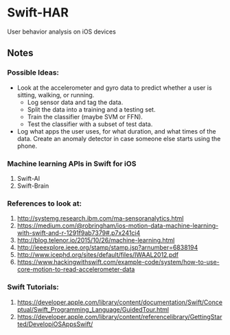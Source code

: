 # Swift-HAR

User behavior analysis on iOS devices

## Notes

### Possible Ideas:
* Look at the accelerometer and gyro data to predict whether a user is sitting, walking, or running.
  * Log sensor data and tag the data.
  * Split the data into a training and a testing set. 
  * Train the classifier (maybe SVM or FFN).
  * Test the classifier with a subset of test data.
* Log what apps the user uses, for what duration, and what times of the data. Create an anomaly detector in case someone else starts using the phone.

### Machine learning APIs in Swift for iOS
1. Swift-AI
2. Swift-Brain

### References to look at:
1. http://systemg.research.ibm.com/ma-sensoranalytics.html
2. https://medium.com/@robringham/ios-motion-data-machine-learning-with-swift-and-r-1291f9ab7379#.p7x241ci4
3. http://blog.telenor.io/2015/10/26/machine-learning.html
4. http://ieeexplore.ieee.org/stamp/stamp.jsp?arnumber=6838194
5. http://www.icephd.org/sites/default/files/IWAAL2012.pdf
6. https://www.hackingwithswift.com/example-code/system/how-to-use-core-motion-to-read-accelerometer-data

### Swift Tutorials:
1. https://developer.apple.com/library/content/documentation/Swift/Conceptual/Swift_Programming_Language/GuidedTour.html
2. https://developer.apple.com/library/content/referencelibrary/GettingStarted/DevelopiOSAppsSwift/
